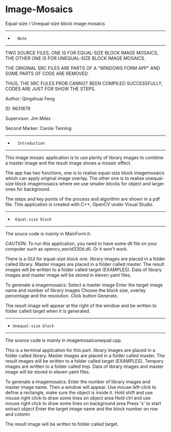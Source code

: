 # Image-Mosaics
Equal-size / Unequal-size block image mosaics

*****************************
*       Note        
*****************************

TWO SOURCE FILES, ONE IS FOR EQUAL-SIZE BLOCK IMAGE MOSAICS, THE OTHER ONE IS FOR UNEQUAL-SIZE BLOCK IMAGE MOSAICS.

THE ORIGINAL SRC FILES ARE PARTS OF A "WINDOWS FORM APP" AND SOME PARTS OF CODE ARE REMOVED.

THUS, THE SRC FULES PROB CANNOT BEEN COMPILED SUCCESSFULLY, CODES ARE JUST FOR SHOW THE STEPS.


Author: Qingshuai Feng

ID: 9631679

Supervisor: Jim Miles

Second Marker: Carole Twining


*****************************
*       Introduction        
*****************************

This image mosaic application is to use plenty of library images to combine a master image and the result image shows a mosaic effect. 

The app has two functions, one is to realise equal-size block imagemosaics which can apply original image overlay. The other one is to realise unequal-size block imagemosaics where we use smaller blocks for object and larger ones for background.

The steps and key points of the process and algorithm are shown in a pdf file. This application is created with C++, OpenCV under Visual Studio.


*****************************
*      Equal-size block     
*****************************

The souce code is mainly in MainForm.h.

*CAUTION*: To run this application, you need to have some dll file on your computer such as opencv_world330d.dll. Or it won't work.

There is a GUI for equal-size block one. library images are placed in a folder called library. Master images are placed in a folder called master. The result images will be written to a folder called target (EXAMPLES). Data of library images and master image will be stored in eleven yaml files.

To gerenate a imagemosaics: 
  Select a master image 
  Enter the target image name and number of library images 
  Choose the block size, overlay percentage and the resolution. 
  Click button Generate. 

The result image will appear at the right of the window and be written to folder called target when it is generated.


*****************************
*     Unequal-size block    
*****************************

The source code is mainly in imagemosaicunequal.cpp.

This is a terminal application for this part. library images are placed in a folder called library. Master images are placed in a folder called master. The result images will be written to a folder called target (EXAMPLES). Tempory images are written to a folder called tmp. Data of library images and master image will be stored in eleven yaml files.

To gerenate a imagemosaics:
  Enter the number of library images and master image name. 
  Then a window will appear. 
    Use mouse left-click to define a rectangle, make sure the object is inside it.
    Hold shift and use mouse right click to draw some lines on object area
    Hold ctrl and use mouse right click to draw some lines on background area
    Press 's' to start extract object
  Enter the target image name and the block number on row and colomn

The result image will be written to folder called target.
